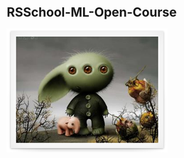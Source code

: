 # RSSchool-ML-Open-Course

![Main form](https://github.com/DIVIGL1/RSSchool-ML-Open-Course/blob/main/Extraterrestrial.PNG)

